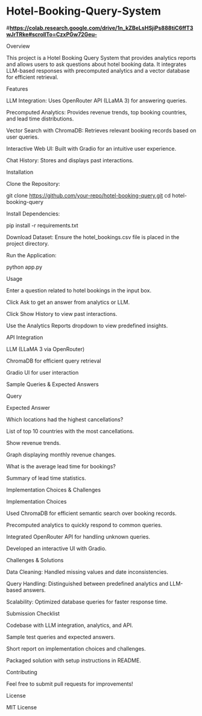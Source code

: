 # Hotel-Booking-Query-System
#**https://colab.research.google.com/drive/1n_kZBeLsHSjiPs888tiC6ffT3wJrTRke#scrollTo=CzxPGw72Geu-**

Overview

This project is a Hotel Booking Query System that provides analytics reports and allows users to ask questions about hotel booking data. It integrates LLM-based responses with precomputed analytics and a vector database for efficient retrieval.

Features

LLM Integration: Uses OpenRouter API (LLaMA 3) for answering queries.

Precomputed Analytics: Provides revenue trends, top booking countries, and lead time distributions.

Vector Search with ChromaDB: Retrieves relevant booking records based on user queries.

Interactive Web UI: Built with Gradio for an intuitive user experience.

Chat History: Stores and displays past interactions.

Installation

Clone the Repository:

git clone https://github.com/your-repo/hotel-booking-query.git
cd hotel-booking-query

Install Dependencies:

pip install -r requirements.txt

Download Dataset:
Ensure the hotel_bookings.csv file is placed in the project directory.

Run the Application:

python app.py

Usage

Enter a question related to hotel bookings in the input box.

Click Ask to get an answer from analytics or LLM.

Click Show History to view past interactions.

Use the Analytics Reports dropdown to view predefined insights.

API Integration

LLM (LLaMA 3 via OpenRouter)

ChromaDB for efficient query retrieval

Gradio UI for user interaction

Sample Queries & Expected Answers

Query

Expected Answer

Which locations had the highest cancellations?

List of top 10 countries with the most cancellations.

Show revenue trends.

Graph displaying monthly revenue changes.

What is the average lead time for bookings?

Summary of lead time statistics.

Implementation Choices & Challenges

Implementation Choices

Used ChromaDB for efficient semantic search over booking records.

Precomputed analytics to quickly respond to common queries.

Integrated OpenRouter API for handling unknown queries.

Developed an interactive UI with Gradio.

Challenges & Solutions

Data Cleaning: Handled missing values and date inconsistencies.

Query Handling: Distinguished between predefined analytics and LLM-based answers.

Scalability: Optimized database queries for faster response time.

Submission Checklist

Codebase with LLM integration, analytics, and API.

Sample test queries and expected answers.

Short report on implementation choices and challenges.

Packaged solution with setup instructions in README.

Contributing

Feel free to submit pull requests for improvements!

License

MIT License
